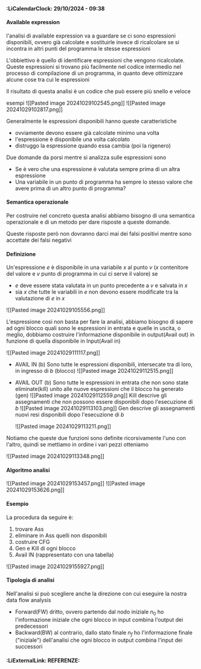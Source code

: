 #### :LiCalendarClock:  29/10/2024 - 09:38

#### Available expression

l'analisi di available expression va a guardare se ci sono espressioni disponibili, ovvero già calcolate e sostituirle invece di ricalcolare se si incontra in altri punti del programma le stesse espressioni

L'obbiettivo è quello di identificare espressioni che vengono ricalcolate. Queste espressioni si trovano più facilmente nel codice intermedio nel processo di compilazione di un programma, in quanto deve ottimizzare alcune cose tra cui le espressioni

Il risultato di questa analisi è un codice che può essere più snello e veloce

esempi
![[Pasted image 20241029102545.png]]
![[Pasted image 20241029102817.png]]

Generalmente le espressioni disponibili hanno queste caratteristiche
- ovviamente devono essere già calcolate minimo una volta
- l'espressione è disponibile una volta calcolato
- distruggo la espressione quando essa cambia (poi la rigenero)

Due domande da porsi mentre si analizza sulle espressioni sono
- Se è vero che una espressione è valutata sempre prima di un altra espressione
- Una variabile in un punto di programma ha sempre lo stesso valore che avere prima di un altro punto di programma?
#### Semantica operazionale

Per costruire nel concreto questa analisi abbiamo bisogno di una semantica operazionale e di un metodo per dare risposte a queste domande.

Queste risposte però non dovranno darci mai dei falsi positivi mentre sono accettate dei falsi negativi
#### Definizione 
Un'espressione $e$ è disponibile in una variabile $x$ al punto $v$ ($x$ contenitore del valore e $v$ punto di programma in cui ci serve il valore) se
- $e$ deve essere stata valutata in un punto precedente a $v$ e salvata in $x$
- sia $x$ che tutte le variabili in $e$ non devono essere modificate tra la valutazione di $e$ in $x$

![[Pasted image 20241029105556.png]]

L'espressione così non basta per fare la analisi, abbiamo bisogno di sapere ad ogni blocco quali sono le espressioni in entrata e quelle in uscita, o meglio, dobbiamo costruire l'informazione disponibile in output(Avail out) in funzione di quella disponibile in Input(Avail in)

![[Pasted image 20241029111117.png]]

- AVAIL IN (b)
	Sono tutte le espressioni disponibili, intersecate tra di loro, in ingresso di $b$ (blocco)
	![[Pasted image 20241029112515.png]]
- AVAIL OUT (b)
	Sono tutte le espressioni in entrata che non sono state eliminate(kill) unito alle nuove espressioni che  il blocco ha generato (gen)
	![[Pasted image 20241029112559.png]]
	Kill descrive gli assegnamenti che non possono essere disponibili dopo l'esecuzione di $b$ 
	![[Pasted image 20241029113103.png]]
	Gen descrive gli assegnamenti nuovi resi disponibili dopo l'esecuzione di $b$
	
	![[Pasted image 20241029113211.png]]

Notiamo che queste due funzioni sono definite ricorsivamente l'uno con l'altro, quindi se mettiamo in ordine i vari pezzi otteniamo

![[Pasted image 20241029113348.png]]

#### Algoritmo analisi

![[Pasted image 20241029153457.png]]
![[Pasted image 20241029153626.png]]
#### Esempio

La procedura da seguire è:
1. trovare Ass
2. eliminare in Ass quelli non disponibili
3. costruire CFG
4. Gen e Kill di ogni blocco
5. Avail IN (rappresentato con una tabella)

![[Pasted image 20241029155927.png]]

#### Tipologia di analisi

Nell'analisi si può scegliere anche la direzione con cui eseguire la nostra data flow analysis
- Forward(FW)
	dritto, ovvero partendo dal nodo iniziale $n_0$ ho l'informazione iniziale che ogni blocco in input combina l'output dei predecessori
- Backward(BW)
	al contrario, dallo stato finale $n_f$ ho l'informazione finale ("iniziale") dell'analisi che ogni blocco in output combina l'input dei successori
#### :LiExternalLink: REFERENZE: